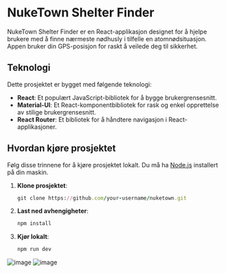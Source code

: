 # NukeTown Shelter Finder

NukeTown Shelter Finder er en React-applikasjon designet for å hjelpe brukere med å finne nærmeste nødhusly i tilfelle en atomnødsituasjon. Appen bruker din GPS-posisjon for raskt å veilede deg til sikkerhet.

## Teknologi

Dette prosjektet er bygget med følgende teknologi:
- **React**: Et populært JavaScript-bibliotek for å bygge brukergrensesnitt.
- **Material-UI**: Et React-komponentbibliotek for rask og enkel opprettelse av stilige brukergrensesnitt.
- **React Router**: Et bibliotek for å håndtere navigasjon i React-applikasjoner.

## Hvordan kjøre prosjektet

Følg disse trinnene for å kjøre prosjektet lokalt. Du må ha [Node.js](https://nodejs.org/en) installert på din maskin.

1. **Klone prosjektet**:
   ```ruby
   git clone https://github.com/your-username/nuketown.git
1. **Last ned avhengigheter**:
   ```ruby
   npm install
1. **Kjør lokalt**:
   ```ruby
   npm run dev
![image](https://github.com/user-attachments/assets/56a2a490-e95f-4083-96a8-89d871a87e75)
![image](https://github.com/user-attachments/assets/efff72c2-895c-48a4-ad78-751f17606788)

